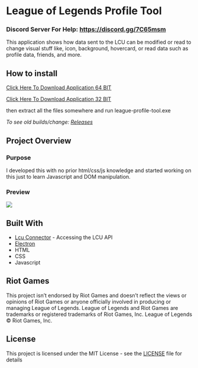# League of Legends Profile Tool

### Discord Server For Help: https://discord.gg/7C65msm

This application shows how data sent to the LCU can be modified or read to change visual stuff like, icon, background, hovercard, or read data such as profile data, friends, and more.

## How to install 
[Click Here To Download Application 64 BIT](https://github.com/MManoah/league-profile-tool/releases/download/V.2.4.6/League.Profile.Tool.zip)

[Click Here To Download Application 32 BIT](https://github.com/MManoah/league-profile-tool/releases/download/V.2.4.6/League.Profile.Tool.32.BITS.zip)

then extract all the files somewhere and run league-profile-tool.exe

*To see old builds/change: [Releases](https://github.com/MManoah/league-profile-tool/releases)*

## Project Overview

### Purpose 

I developed this with no prior html/css/js knowledge and started working on this just to learn Javascript and DOM manipulation.

### Preview

![](https://i.gyazo.com/4a20d1ae3e616e6e133115e15a650552.png)

## Built With

* [Lcu Connector](https://github.com/Pupix/lcu-connector) - Accessing the LCU API
* [Electron](https://github.com/electron/electron)
* HTML
* CSS
* Javascript

## Riot Games

This project isn’t endorsed by Riot Games and doesn’t reflect the views or opinions of Riot Games
or anyone officially involved in producing or managing League of Legends. League of Legends and Riot Games are
trademarks or registered trademarks of Riot Games, Inc. League of Legends © Riot Games, Inc.

## License

This project is licensed under the MIT License - see the [LICENSE](LICENSE) file for details

